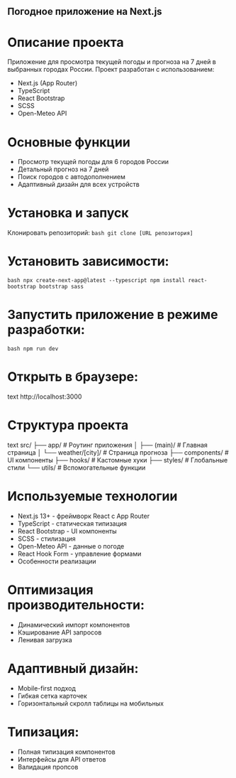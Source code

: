 ## Погодное приложение на Next.js

# Описание проекта
Приложение для просмотра текущей погоды и прогноза на 7 дней в выбранных городах России. Проект разработан с использованием:
- Next.js (App Router)
- TypeScript
- React Bootstrap
- SCSS
- Open-Meteo API

# Основные функции
- Просмотр текущей погоды для 6 городов России
- Детальный прогноз на 7 дней
- Поиск городов с автодополнением
- Адаптивный дизайн для всех устройств
 
# Установка и запуск
Клонировать репозиторий:
``
bash
git clone [URL репозитория]
``
# Установить зависимости:
``
bash
npx create-next-app@latest --typescript
npm install react-bootstrap bootstrap sass
``
# Запустить приложение в режиме разработки:
``
bash
npm run dev
``
# Открыть в браузере:
text
http://localhost:3000
# Структура проекта
text
src/
├── app/                # Роутинг приложения
│   ├── (main)/         # Главная страница
│   └── weather/[city]/ # Страница прогноза
├── components/         # UI компоненты
├── hooks/              # Кастомные хуки
├── styles/             # Глобальные стили
└── utils/              # Вспомогательные функции
# Используемые технологии
- Next.js 13+ - фреймворк React с App Router
- TypeScript - статическая типизация
- React Bootstrap - UI компоненты
- SCSS - стилизация
- Open-Meteo API - данные о погоде
- React Hook Form - управление формами
- Особенности реализации

# Оптимизация производительности:
- Динамический импорт компонентов
- Кэширование API запросов
- Ленивая загрузка

# Адаптивный дизайн:
- Mobile-first подход
- Гибкая сетка карточек
- Горизонтальный скролл таблицы на мобильных

# Типизация:
- Полная типизация компонентов
- Интерфейсы для API ответов
- Валидация пропсов
